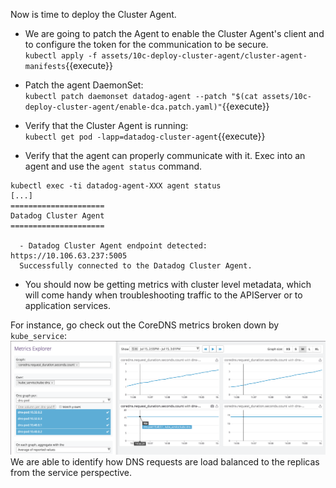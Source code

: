 Now is time to deploy the Cluster Agent.

* We are going to patch the Agent to enable the Cluster Agent's client and to configure the token for the communication to be secure.<br/>
`kubectl apply -f assets/10c-deploy-cluster-agent/cluster-agent-manifests`{{execute}}

* Patch the agent DaemonSet: <br/>
`kubectl patch daemonset datadog-agent --patch "$(cat assets/10c-deploy-cluster-agent/enable-dca.patch.yaml)"`{{execute}}

* Verify that the Cluster Agent is running: <br/>
`kubectl get pod -lapp=datadog-cluster-agent`{{execute}}

* Verify that the agent can properly communicate with it. Exec into an agent and use the `agent status` command.

```
kubectl exec -ti datadog-agent-XXX agent status
[...] 
=====================
Datadog Cluster Agent
=====================

  - Datadog Cluster Agent endpoint detected: https://10.106.63.237:5005
  Successfully connected to the Datadog Cluster Agent.
 ```

* You should now be getting metrics with cluster level metadata, which will come handy when troubleshooting traffic to the APIServer or to application services.

For instance, go check out the CoreDNS metrics broken down by `kube_service`:
![CoreDNS Requests](assets/coredns.png)
We are able to identify how DNS requests are load balanced to the replicas from the service perspective.
